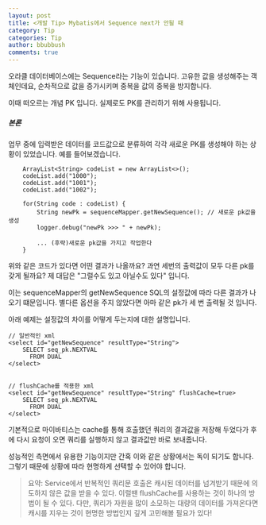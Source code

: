 ```yaml
---
layout: post
title: <개발 Tip> Mybatis에서 Sequence next가 안될 때
category: Tip
categories: Tip
author: bbubbush
comments: true
---
```


오라클 데이터베이스에는 Sequence라는 기능이 있습니다. 고유한 값을 생성해주는 객체인데요, 순차적으로 값을 증가시키며 중복을 값의 중복을 방지합니다.

이때 떠오르는 개념 PK 입니다. 실제로도 PK를 관리하기 위해 사용됩니다.

##### 본론
업무 중에 입력받은 데이터를 코드값으로 분류하여 각각 새로운 PK를 생성해야 하는 상황이 있었습니다.
예를 들어보겠습니다.
```{.java}
    ArrayList<String> codeList = new ArrayList<>();
    codeList.add("1000");
    codeList.add("1001");
    codeList.add("1002");

    for(String code : codeList) {
        String newPk = sequenceMapper.getNewSequence(); // 새로운 pk값을 생성
        logger.debug("newPk >>> " + newPk);

        ... (후략)새로운 pk값을 가지고 작업한다
    }
```

위와 같은 코드가 있다면 어떤 결과가 나올까요? 과연 세번의 출력값이 모두 다른 pk를 갖게 될까요?
제 대답은 "그럴수도 있고 아닐수도 있다" 입니다.

이는 sequenceMapper의 getNewSequence SQL의 설정값에 따라 다른 결과가 나오기 떄문입니다. 별다른 옵션을 주지 않았다면 아마 같은 pk가 세 번 출력될 것 입니다.

아래 예제는 설정값의 차이를 어떻게 두는지에 대한 설명입니다.

```
// 일반적인 xml
<select id="getNewSequence" resultType="String">
    SELECT seq_pk.NEXTVAL
      FROM DUAL
</select>


// flushCache를 적용한 xml
<select id="getNewSequence" resultType="String" flushCache=true>
    SELECT seq_pk.NEXTVAL
      FROM DUAL
</select>
```

기본적으로 마이바티스는 cache를 통해 호출했던 쿼리의 결과값을 저장해 두었다가 후에 다시 요청이 오면 쿼리를 실행하지 않고 결과값만 바로 보내줍니다.

성능적인 측면에서 유용한 기능이지만 간혹 이와 같은 상황에서는 독이 되기도 합니다. 그렇기 때문에 상황에 따라 현명하게 선택할 수 있어야 합니다.

>요약: Service에서 반복적인 쿼리문 호출은 캐시된 데이터를 넘겨받기 때문에 의도하지 않은 값을 받을 수 있다. 이럴땐 flushCache를 사용하는 것이 하나의 방법이 될 수 있다.
다만, 쿼리가 자원을 많이 소모하는 대량의 데이터를 가져온다면 캐시를 지우는 것이 현명한 방법인지 깊게 고민해볼 필요가 있다!